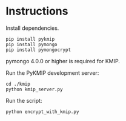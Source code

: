 # Instructions

Install dependencies.

```
pip install pykmip
pip install pymongo
pip install pymongocrypt
```

pymongo 4.0.0 or higher is required for KMIP.

Run the PyKMIP development server:

```
cd ./kmip
python kmip_server.py
```

Run the script:
```
python encrypt_with_kmip.py
```
